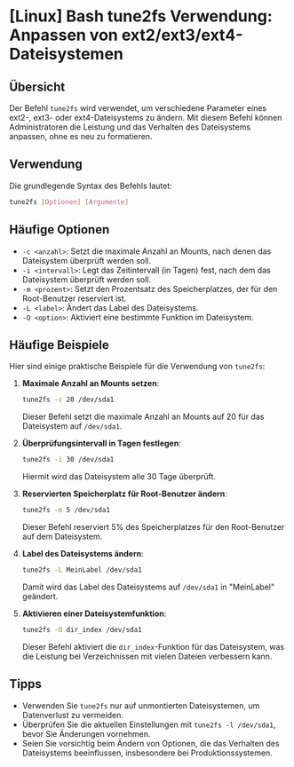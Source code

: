 # [Linux] Bash tune2fs Verwendung: Anpassen von ext2/ext3/ext4-Dateisystemen

## Übersicht
Der Befehl `tune2fs` wird verwendet, um verschiedene Parameter eines ext2-, ext3- oder ext4-Dateisystems zu ändern. Mit diesem Befehl können Administratoren die Leistung und das Verhalten des Dateisystems anpassen, ohne es neu zu formatieren.

## Verwendung
Die grundlegende Syntax des Befehls lautet:

```bash
tune2fs [Optionen] [Argumente]
```

## Häufige Optionen
- `-c <anzahl>`: Setzt die maximale Anzahl an Mounts, nach denen das Dateisystem überprüft werden soll.
- `-i <intervall>`: Legt das Zeitintervall (in Tagen) fest, nach dem das Dateisystem überprüft werden soll.
- `-m <prozent>`: Setzt den Prozentsatz des Speicherplatzes, der für den Root-Benutzer reserviert ist.
- `-L <label>`: Ändert das Label des Dateisystems.
- `-O <option>`: Aktiviert eine bestimmte Funktion im Dateisystem.

## Häufige Beispiele
Hier sind einige praktische Beispiele für die Verwendung von `tune2fs`:

1. **Maximale Anzahl an Mounts setzen**:
   ```bash
   tune2fs -c 20 /dev/sda1
   ```
   Dieser Befehl setzt die maximale Anzahl an Mounts auf 20 für das Dateisystem auf `/dev/sda1`.

2. **Überprüfungsintervall in Tagen festlegen**:
   ```bash
   tune2fs -i 30 /dev/sda1
   ```
   Hiermit wird das Dateisystem alle 30 Tage überprüft.

3. **Reservierten Speicherplatz für Root-Benutzer ändern**:
   ```bash
   tune2fs -m 5 /dev/sda1
   ```
   Dieser Befehl reserviert 5% des Speicherplatzes für den Root-Benutzer auf dem Dateisystem.

4. **Label des Dateisystems ändern**:
   ```bash
   tune2fs -L MeinLabel /dev/sda1
   ```
   Damit wird das Label des Dateisystems auf `/dev/sda1` in "MeinLabel" geändert.

5. **Aktivieren einer Dateisystemfunktion**:
   ```bash
   tune2fs -O dir_index /dev/sda1
   ```
   Dieser Befehl aktiviert die `dir_index`-Funktion für das Dateisystem, was die Leistung bei Verzeichnissen mit vielen Dateien verbessern kann.

## Tipps
- Verwenden Sie `tune2fs` nur auf unmontierten Dateisystemen, um Datenverlust zu vermeiden.
- Überprüfen Sie die aktuellen Einstellungen mit `tune2fs -l /dev/sda1`, bevor Sie Änderungen vornehmen.
- Seien Sie vorsichtig beim Ändern von Optionen, die das Verhalten des Dateisystems beeinflussen, insbesondere bei Produktionssystemen.
